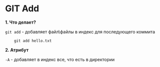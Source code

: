 # GIT Add

**1. Что делает?**

``git add`` - добавляет файл\файлы в индекс для последующего коммита

        git add hello.txt

**2. Атрибут**

 ``-A`` - добавляет в индекс все, что есть в директории

